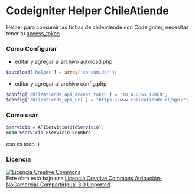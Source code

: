 Codeigniter Helper ChileAtiende
====================

Helper para consumir las fichas de chileatiende con Codeigniter, necesitas tener tu <a href="https://www.chileatiende.cl/desarrolladores/access_token" target="_blank">access_token</a>

### Como Configurar

* editar y agregar al archivo autoload.php

```php
$autoload['helper'] = array('consumidor');
```

* editar y agregar al archivo config.php

```php
$config['chileatiende_api_access_token'] = "TU_ACCESS_TOKEN";
$config['chileatiende_api_url'] = "https://www.chileatiende.cl/api/";
```

### Como usar

```php
$servicio = APIServicio($idServicio);
echo $servicio->servicio->nombre
```

eso es todo :)

### Licencia

<a rel="license" href="http://creativecommons.org/licenses/by-nc-sa/3.0/deed.es_CL"><img alt="Licencia Creative Commons" style="border-width:0" src="http://i.creativecommons.org/l/by-nc-sa/3.0/88x31.png" /></a><br />Este obra está bajo una <a rel="license" href="http://creativecommons.org/licenses/by-nc-sa/3.0/deed.es_CL">Licencia Creative Commons Atribución-NoComercial-CompartirIgual 3.0 Unported</a>.